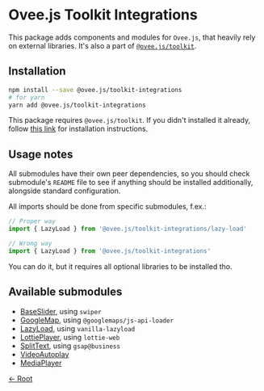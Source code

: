 # Ovee.js Toolkit Integrations

This package adds components and modules for `Ovee.js`, that heavily rely on external libraries. It's also a part of [`@ovee.js/toolkit`](../core/README.md).

## Installation

```bash
npm install --save @ovee.js/toolkit-integrations
# for yarn
yarn add @ovee.js/toolkit-integrations
```

This package requires `@ovee.js/toolkit`. If you didn't installed it already, follow [this link](/packages/core/README.md#installation) for installation instructions.

## Usage notes

All submodules have their own peer dependencies, so you should check submodule's `README` file to see if anything should be installed additionally, alongside standard configuration.

All imports should be done from specific submodules, f.ex.:

```ts
// Proper way
import { LazyLoad } from '@ovee.js/toolkit-integrations/lazy-load'

// Wrong way
import { LazyLoad } from '@ovee.js/toolkit-integrations'
```

You can do it, but it requires all optional libraries to be installed tho.

## Available submodules

 - [BaseSlider](./base-slider/README.md), using `swiper`
 - [GoogleMap](./google-map/README.md), using `@googlemaps/js-api-loader`
 - [LazyLoad](./lazy-load/README.md), using `vanilla-lazyload`
 - [LottiePlayer](./lottie-player/README.md), using `lottie-web`
 - [SplitText](./split-text/README.md), using `gsap@business`
 - [VideoAutoplay](./video-autoplay/README.md)
 - [MediaPlayer](./media-player/README.md)

[<- Root](/README.md)
